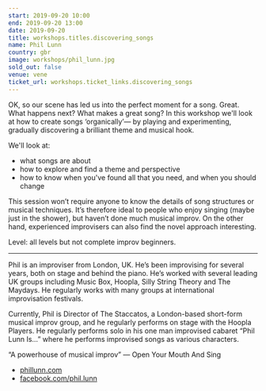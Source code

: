 ```yaml
---
start: 2019-09-20 10:00
end: 2019-09-20 13:00
date: 2019-09-20
title: workshops.titles.discovering_songs
name: Phil Lunn
country: gbr
image: workshops/phil_lunn.jpg
sold_out: false
venue: vene
ticket_url: workshops.ticket_links.discovering_songs
---
```


OK, so our scene has led us into the perfect moment for a song. Great. What happens next? What makes a great song?
In this workshop we'll look at how to create songs ‘organically’— by playing and experimenting, gradually discovering a brilliant theme and musical hook.

We'll look at:

- what songs are about
- how to explore and find a theme and perspective
- how to know when you've found all that you need, and when you should change

This session won’t require anyone to know the details of song structures or musical techniques. It’s therefore ideal to people who enjoy singing (maybe just in the shower), but haven’t done much musical improv. On the other hand, experienced improvisers can also find the novel approach interesting.

Level: all levels but not complete improv beginners.

---

Phil is an improviser from London, UK. He’s been improvising for several years, both on stage and behind the piano. He’s worked with several leading UK groups including Music Box, Hoopla, Silly String Theory and The Maydays. He regularly works with many groups at international improvisation festivals.

Currently, Phil is Director of The Staccatos, a London-based short-form musical improv group, and he regularly performs on stage with the Hoopla Players. He regularly performs solo in his one man improvised cabaret “Phil Lunn Is…” where he performs improvised songs as various characters.

“A powerhouse of musical improv” — Open Your Mouth And Sing

- [phillunn.com](https://phillunn.com)
- [facebook.com/phil.lunn](https://facebook.com/phil.lunn)
